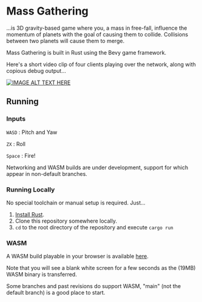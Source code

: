# Mass Gathering

...is 3D gravity-based game where you, a mass in free-fall, influence the momentum of planets with the goal of causing them to collide. Collisions between two planets will cause them to merge.

Mass Gathering is built in Rust using the Bevy game framework.

Here's a short video clip of four clients playing over the network, along with copious debug output...

[![IMAGE ALT TEXT HERE](https://img.youtube.com/vi/f4SgXuvTqWI/0.jpg)](https://www.youtube.com/watch?v=f4SgXuvTqWI)

## Running

### Inputs

`WASD`
: Pitch and Yaw

`ZX`
: Roll

`Space`
: Fire!

Networking and WASM builds are under development, support for which appear in non-default branches.

### Running Locally

No special toolchain or manual setup is required. Just...

1. [Install Rust](https://www.rust-lang.org/tools/install).
1. Clone this repository somewhere locally.
1. `cd` to the root directory of the repository and execute `cargo run`

### WASM

A WASM build playable in your browser is available [here](https://unintuitive.org/mass_gathering).

Note that you will see a blank white screen for a few seconds as the (19MB) WASM binary is transferred.

Some branches and past revisions do support WASM, "main" (not the default branch) is a good place to start.
